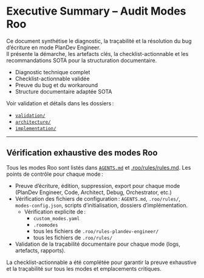 # Executive Summary – Audit Modes Roo

Ce document synthétise le diagnostic, la traçabilité et la résolution du bug d’écriture en mode PlanDev Engineer.  
Il présente la démarche, les artefacts clés, la checklist-actionnable et les recommandations SOTA pour la structuration documentaire.

- Diagnostic technique complet
- Checklist-actionnable validée
- Preuve du bug et du workaround
- Structure documentaire adaptée SOTA

Voir validation et détails dans les dossiers :
- [`validation/`](validation/)
- [`architecture/`](architecture/)
- [`implementation/`](implementation/)

---

## Vérification exhaustive des modes Roo

Tous les modes Roo sont listés dans [`AGENTS.md`](../../../../AGENTS.md) et [.roo/rules/rules.md](../../../../.roo/rules/rules.md).
Les points de contrôle pour chaque mode :
- Preuve d’écriture, édition, suppression, export pour chaque mode (PlanDev Engineer, Code, Architect, Debug, Orchestrator, etc.)
- Vérification des fichiers de configuration : `AGENTS.md`, `.roo/rules/`, `modes-config.json`, scripts d’initialisation, dossiers d’implémentation.
   - Vérification explicite de :
     - `custom_modes.yaml`
     - `.roomodes`
     - tous les fichiers de `.roo/rules-plandev-engineer/`
     - tous les fichiers de `.roo/rules/`
- Validation de la traçabilité documentaire pour chaque mode (logs, artefacts, rapports).

La checklist-actionnable a été complétée pour garantir la preuve exhaustive et la traçabilité sur tous les modes et emplacements critiques.